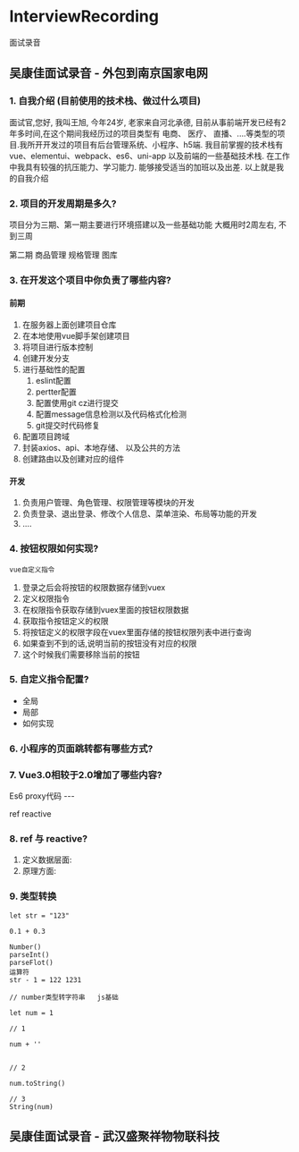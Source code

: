 # InterviewRecording
面试录音



## 吴康佳面试录音 -  外包到南京国家电网

### 1. 自我介绍 (目前使用的技术栈、做过什么项目)

面试官,您好, 我叫王旭, 今年24岁, 老家来自河北承德, 目前从事前端开发已经有2年多时间,在这个期间我经历过的项目类型有 电商、 医疗、 直播、....等类型的项目.我所开开发过的项目有后台管理系统、小程序、h5端. 我目前掌握的技术栈有 vue、elementui、webpack、es6、uni-app 以及前端的一些基础技术栈.   在工作中我具有较强的抗压能力、学习能力.   能够接受适当的加班以及出差. 以上就是我的自我介绍



### 2. 项目的开发周期是多久? 

项目分为三期、第一期主要进行环境搭建以及一些基础功能 大概用时2周左右, 不到三周

第二期 商品管理 规格管理 图库



### 3. 在开发这个项目中你负责了哪些内容?

#### 前期

1. 在服务器上面创建项目仓库
2. 在本地使用vue脚手架创建项目
3. 将项目进行版本控制
4. 创建开发分支
5. 进行基础性的配置
   1. eslint配置
   2. pertter配置
   3. 配置使用git cz进行提交
   4. 配置message信息检测以及代码格式化检测
   5. git提交时代码修复
6. 配置项目跨域
7. 封装axios、api、本地存储、 以及公共的方法
8. 创建路由以及创建对应的组件

#### 开发

1. 负责用户管理、角色管理、权限管理等模块的开发
2. 负责登录、退出登录、修改个人信息、菜单渲染、布局等功能的开发
3. ....





### 4. 按钮权限如何实现? 

`vue自定义指令`

1. 登录之后会将按钮的权限数据存储到vuex
2. 定义权限指令
3. 在权限指令获取存储到vuex里面的按钮权限数据
4. 获取指令按钮定义的权限
5. 将按钮定义的权限字段在vuex里面存储的按钮权限列表中进行查询
6. 如果查到不到的话,说明当前的按钮没有对应的权限
7. 这个时候我们需要移除当前的按钮



### 5. 自定义指令配置? 

- 全局
- 局部
- 如何实现





### 6. 小程序的页面跳转都有哪些方式?



### 7. Vue3.0相较于2.0增加了哪些内容?

Es6 proxy代码 --- 

ref reactive



### 8. ref 与 reactive?

1. 定义数据层面:
2. 原理方面:



### 9. 类型转换

```
let str = "123"

0.1 + 0.3 

Number()
parseInt()
parseFlot()
运算符
str - 1 = 122 1231

// number类型转字符串   js基础

let num = 1

// 1

num + ''


// 2

num.toString()

// 3
String(num)

```

## 吴康佳面试录音 -  武汉盛聚祥物物联科技